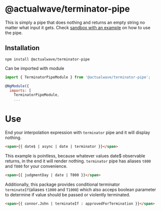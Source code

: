 # @actualwave/terminator-pipe

This is simply a pipe that does nothing and returns an empty string no matter what input it gets.
Check [sandbox with an example](https://codesandbox.io/s/angular-terminator-pipe-showcase-59qe8?file=/src/app/app.component.html) on how to use the pipe.

## Installation

```
npm install @actualwave/terminator-pipe
```

Can be imported with module

```javascript
import { TerminatorPipeModule } from '@actualwave/terminator-pipe';

@NgModule({
  imports: [
    TerminatorPipeModule,
    ...
```

# Use

End your interpolation expression with `terminator` pipe and it will display nothing.

```html
<span>{{ date$ | async | date | terminator }}</span>
```
This example is pointless, because whatever values date$ observable returns, in the end it will render nothing.
`terminator` pipe has aliases `t800` and `T800` for your convenience.
```html
<span>{{ judgmentDay | date | T800 }}</span>
```

Additionally, this package provides conditional terminator `terminateIf`(aliases `t1000` and `T1000`) which also
acceps boolean parameter to determine if value should be passed or violently terminated.
```html
<span>{{ connor.John | terminateIf : approvedForTermination }}</span>
```
